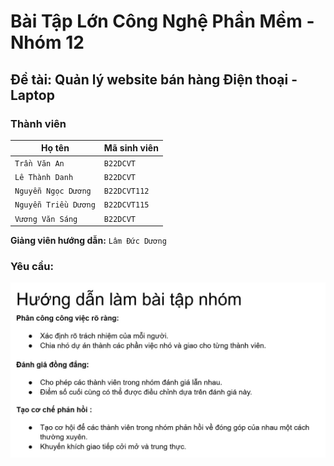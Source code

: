# Bài Tập Lớn Công Nghệ Phần Mềm - Nhóm 12

## Đề tài: Quản lý website bán  hàng Điện thoại - Laptop

### Thành viên

| Họ tên | Mã sinh viên |
| ------------------------ | ---------------- |
|`Trần Văn An`| `B22DCVT`        |
|  `Lê Thành Danh` | `B22DCVT`        |
| `Nguyễn Ngọc Dương` | `B22DCVT112`     |
| `Nguyễn Triều Dương` | `B22DCVT115`     |
| `Vương Văn Sáng`     | `B22DCVT`        |

**Giảng viên hướng dẫn:** `Lâm Đức Dương`

### Yêu cầu:

![alt text](jpg/anh1.jpeg)

